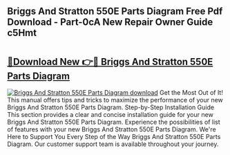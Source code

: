 ## Briggs And Stratton 550E Parts Diagram Free Pdf Download - Part-0cA New Repair Owner Guide c5Hmt

# <h2><a href="http://dfkqrnn.blite.top/?on=Briggs+And+Stratton+550E+Parts+Diagram">🔗Download New 👉🔴 Briggs And Stratton 550E Parts Diagram</a></h2>

[![Briggs And Stratton 550E Parts Diagram download](https://i.imgur.com/lujVjoI.png)](http://dfkqrnn.blite.top/?on=Briggs+And+Stratton+550E+Parts+Diagram)
Get the Most Out of It! This manual offers tips and tricks to maximize the performance of your new Briggs And Stratton 550E Parts Diagram. Step-by-Step Installation Guide This section provides a clear and concise installation guide for your new Briggs And Stratton 550E Parts Diagram. Experience the possibilities of list of features with your new Briggs And Stratton 550E Parts Diagram. We're Here to Support You Every Step of the Way Briggs And Stratton 550E Parts Diagram. Our customer support team is available throughout your journey.
